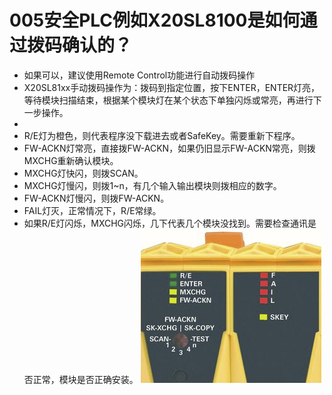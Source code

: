 # 005安全PLC例如X20SL8100是如何通过拨码确认的？

- 如果可以，建议使用Remote Control功能进行自动拨码操作
- X20SL81xx手动拨码操作为：拨码到指定位置，按下ENTER，ENTER灯亮，等待模块扫描结束，根据某个模块灯在某个状态下单独闪烁或常亮，再进行下一步操作。
- 
- R/E灯为橙色，则代表程序没下载进去或者SafeKey。需要重新下程序。
- FW-ACKN灯常亮，直接拨FW-ACKN，如果仍旧显示FW-ACKN常亮，则拨MXCHG重新确认模块。
- MXCHG灯快闪，则拨SCAN。
- MXCHG灯慢闪，则拨1~n，有几个输入输出模块则拨相应的数字。
- FW-ACKN灯慢闪，则拨FW-ACKN。
- FAIL灯灭，正常情况下，R/E常绿。
- 如果R/E灯闪烁，MXCHG闪烁，几下代表几个模块没找到。需要检查通讯是否正常，模块是否正确安装。
![Img](./FILES/005安全PLC例如X20SL8100是如何通过拨码确认的？.md/img-20220609015817.png)

